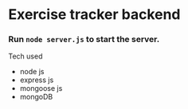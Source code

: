 # Exercise tracker backend

### Run `node server.js` to start the server.

Tech used
  - node js
  - express js
  - mongoose js
  - mongoDB